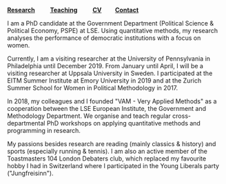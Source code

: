 [**Research**](Research.md) &nbsp; &nbsp; &nbsp; &nbsp; [**Teaching**](Teaching.md) &nbsp; &nbsp; &nbsp; &nbsp; [**CV**](CV.pdf) &nbsp; &nbsp; &nbsp; &nbsp;[**Contact**](Contact.md)

I am a PhD candidate at the Government Department (Political Science & Political Economy, PSPE) at LSE. Using quantitative methods, my research analyses the performance of democratic institutions with a focus on women.  

Currently, I am a visiting researcher at the University of Pennsylvania in Philadelphia until December 2019. From January until April, I will be a visiting researcher at Uppsala University in Sweden. I participated at the EITM Summer Institute at Emory University in 2019 and at the Zurich Summer School for Women in Political Methodology in 2017. 

In 2018, my colleagues and I founded "VAM - Very Applied Methods" as a cooperation between the LSE European Institute, the Government and Methodology Department. We organise and teach regular cross-departmental PhD workshops on applying quantitative methods and programming in research.

My passions besides research are reading (mainly classics & history) and sports (especially running & tennis). I am also an active member of the Toastmasters 104 London Debaters club, which replaced my favourite hobby I had in Switzerland where I participated in the Young Liberals party ("Jungfreisinn").





